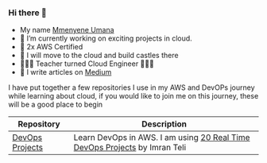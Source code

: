 ### Hi there 👋
* My name [Mmenyene Umana](www.linkedin.com/in/mmenyene-umana)
* 🔭 I’m currently working on exciting projects in cloud. 
* 🥇 2x AWS Certified
* 🌱 I will move to the cloud and build castles there
* 🧑🏾‍🏫 Teacher turned Cloud Engineer 🧑🏾‍💻
* 📝 I write articles on [Medium](https://medium.com/@nneyenu)

I have put together a few repositories I use in my AWS and DevOPs journey while learning about cloud, if you would like to join me on this journey, these will be a good place to begin

| Repository | Description |
|------------|-------------|
| [DevOps Projects](https://github.com/nneyen/DevOps_Projects.git)| Learn DevOps in AWS. I am using [20 Real Time DevOps Projects](https://www.udemy.com/course/devopsprojects/?src=sac&kw=devops+projects)  by Imran Teli|





